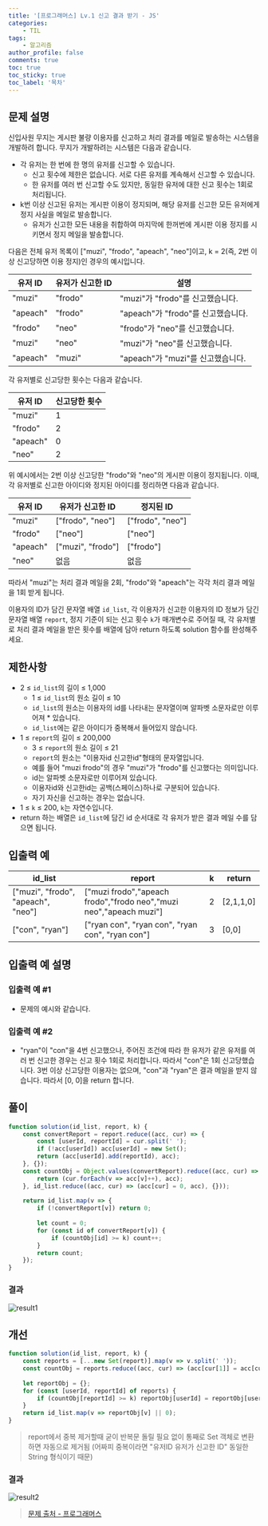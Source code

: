 ```yaml
---
title: '[프로그래머스] Lv.1 신고 결과 받기 - JS'
categories:
    - TIL
tags:
    - 알고리즘
author_profile: false
comments: true
toc: true
toc_sticky: true
toc_label: '목차'
---
```


## 문제 설명
신입사원 무지는 게시판 불량 이용자를 신고하고 처리 결과를 메일로 발송하는 시스템을 개발하려 합니다. 무지가 개발하려는 시스템은 다음과 같습니다.

* 각 유저는 한 번에 한 명의 유저를 신고할 수 있습니다.
  * 신고 횟수에 제한은 없습니다. 서로 다른 유저를 계속해서 신고할 수 있습니다.
  * 한 유저를 여러 번 신고할 수도 있지만, 동일한 유저에 대한 신고 횟수는 1회로 처리됩니다.
* k번 이상 신고된 유저는 게시판 이용이 정지되며, 해당 유저를 신고한 모든 유저에게 정지 사실을 메일로 발송합니다.
  * 유저가 신고한 모든 내용을 취합하여 마지막에 한꺼번에 게시판 이용 정지를 시키면서 정지 메일을 발송합니다.

다음은 전체 유저 목록이 ["muzi", "frodo", "apeach", "neo"]이고, k = 2(즉, 2번 이상 신고당하면 이용 정지)인 경우의 예시입니다.

| 유저 ID  	| 유저가 신고한 ID 	| 설명                               	|
|----------	|------------------	|------------------------------------	|
| "muzi"   	| "frodo"          	| "muzi"가 "frodo"를 신고했습니다.   	|
| "apeach" 	| "frodo"          	| "apeach"가 "frodo"를 신고했습니다. 	|
| "frodo"  	| "neo"            	| "frodo"가 "neo"를 신고했습니다.    	|
| "muzi"   	| "neo"            	| "muzi"가 "neo"를 신고했습니다.     	|
| "apeach" 	| "muzi"           	| "apeach"가 "muzi"를 신고했습니다.  	|

각 유저별로 신고당한 횟수는 다음과 같습니다.

| 유저 ID  	| 신고당한 횟수 	|
|----------	|---------------	|
| "muzi"   	| 1             	|
| "frodo"  	| 2             	|
| "apeach" 	| 0             	|
| "neo"    	| 2             	|

위 예시에서는 2번 이상 신고당한 "frodo"와 "neo"의 게시판 이용이 정지됩니다. 이때, 각 유저별로 신고한 아이디와 정지된 아이디를 정리하면 다음과 같습니다.

| 유저 ID  	| 유저가 신고한 ID  	| 정지된 ID        	|
|----------	|-------------------	|------------------	|
| "muzi"   	| ["frodo", "neo"]  	| ["frodo", "neo"] 	|
| "frodo"  	| ["neo"]           	| ["neo"]          	|
| "apeach" 	| ["muzi", "frodo"] 	| ["frodo"]        	|
| "neo"    	| 없음              	| 없음             	|

따라서 "muzi"는 처리 결과 메일을 2회, "frodo"와 "apeach"는 각각 처리 결과 메일을 1회 받게 됩니다.

이용자의 ID가 담긴 문자열 배열 `id_list`, 각 이용자가 신고한 이용자의 ID 정보가 담긴 문자열 배열 `report`, 정지 기준이 되는 신고 횟수 `k`가 매개변수로 주어질 때, 각 유저별로 처리 결과 메일을 받은 횟수를 배열에 담아 return 하도록 solution 함수를 완성해주세요.

## 제한사항
* 2 ≤ `id_list`의 길이 ≤ 1,000
  * 1 ≤ `id_list`의 원소 길이 ≤ 10
  * `id_list`의 원소는 이용자의 id를 나타내는 문자열이며 알파벳 소문자로만 이루어져 * 있습니다.
  * `id_list`에는 같은 아이디가 중복해서 들어있지 않습니다.
* 1 ≤ `report`의 길이 ≤ 200,000
  * 3 ≤ `report`의 원소 길이 ≤ 21
  * `report`의 원소는 "이용자id 신고한id"형태의 문자열입니다.
  * 예를 들어 "muzi frodo"의 경우 "muzi"가 "frodo"를 신고했다는 의미입니다.
  * id는 알파벳 소문자로만 이루어져 있습니다.
  * 이용자id와 신고한id는 공백(스페이스)하나로 구분되어 있습니다.
  * 자기 자신을 신고하는 경우는 없습니다.
* 1 ≤ `k` ≤ 200, `k`는 자연수입니다.
* return 하는 배열은 `id_list`에 담긴 id 순서대로 각 유저가 받은 결과 메일 수를 담으면 됩니다.

## 입출력 예

| id_list                            	| report                                                             	| k 	| return    	|
|------------------------------------	|--------------------------------------------------------------------	|---	|-----------	|
| ["muzi", "frodo", "apeach", "neo"] 	| ["muzi frodo","apeach frodo","frodo neo","muzi neo","apeach muzi"] 	| 2 	| [2,1,1,0] 	|
| ["con", "ryan"]                    	| ["ryan con", "ryan con", "ryan con", "ryan con"]                   	| 3 	| [0,0]     	|

## 입출력 예 설명
### 입출력 예 #1
* 문제의 예시와 같습니다.

### 입출력 예 #2
* "ryan"이 "con"을 4번 신고했으나, 주어진 조건에 따라 한 유저가 같은 유저를 여러 번 신고한 경우는 신고 횟수 1회로 처리합니다. 따라서 "con"은 1회 신고당했습니다. 3번 이상 신고당한 이용자는 없으며, "con"과 "ryan"은 결과 메일을 받지 않습니다. 따라서 [0, 0]을 return 합니다.

## 풀이
```javascript
function solution(id_list, report, k) {
    const convertReport = report.reduce((acc, cur) => {
        const [userId, reportId] = cur.split(' ');
        if (!acc[userId]) acc[userId] = new Set();
        return (acc[userId].add(reportId), acc);
    }, {});
    const countObj = Object.values(convertReport).reduce((acc, cur) => {
        return (cur.forEach(v => acc[v]++), acc);
    }, id_list.reduce((acc, cur) => (acc[cur] = 0, acc), {}));
    
    return id_list.map(v => {
        if (!convertReport[v]) return 0;
        
        let count = 0;
        for (const id of convertReport[v]) {
            if (countObj[id] >= k) count++;
        }
        return count;
    });
}
```

### 결과
![result1](/assets/images/2023/09/25/algorithm-77-result1.png)

## 개선
```javascript
function solution(id_list, report, k) {
    const reports = [...new Set(report)].map(v => v.split(' '));
    const countObj = reports.reduce((acc, cur) => (acc[cur[1]] = acc[cur[1]]+1 || 1, acc), {});
    
    let reportObj = {};
    for (const [userId, reportId] of reports) {
        if (countObj[reportId] >= k) reportObj[userId] = reportObj[userId]+1 || 1;
    }
    return id_list.map(v => reportObj[v] || 0);
}
```
> report에서 중복 제거할때 굳이 반복문 돌릴 필요 없이 통째로 Set 객체로 변환하면 자동으로 제거됨 (어짜피 중복이라면 "유저ID 유저가 신고한 ID" 동일한 String 형식이기 때문)

### 결과
![result2](/assets/images/2023/09/25/algorithm-77-result2.png)

>[문제 출처 - 프로그래머스](https://school.programmers.co.kr/learn/courses/30/lessons/92334)